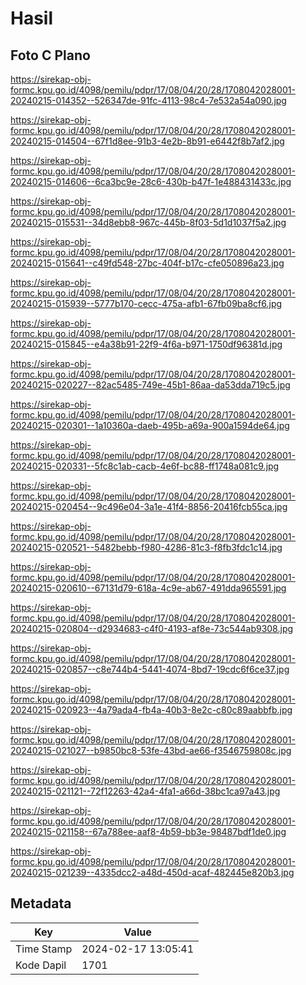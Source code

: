 # Hasil

## Foto C Plano

https://sirekap-obj-formc.kpu.go.id/4098/pemilu/pdpr/17/08/04/20/28/1708042028001-20240215-014352--526347de-91fc-4113-98c4-7e532a54a090.jpg

https://sirekap-obj-formc.kpu.go.id/4098/pemilu/pdpr/17/08/04/20/28/1708042028001-20240215-014504--67f1d8ee-91b3-4e2b-8b91-e6442f8b7af2.jpg

https://sirekap-obj-formc.kpu.go.id/4098/pemilu/pdpr/17/08/04/20/28/1708042028001-20240215-014606--6ca3bc9e-28c6-430b-b47f-1e488431433c.jpg

https://sirekap-obj-formc.kpu.go.id/4098/pemilu/pdpr/17/08/04/20/28/1708042028001-20240215-015531--34d8ebb8-967c-445b-8f03-5d1d1037f5a2.jpg

https://sirekap-obj-formc.kpu.go.id/4098/pemilu/pdpr/17/08/04/20/28/1708042028001-20240215-015641--c49fd548-27bc-404f-b17c-cfe050896a23.jpg

https://sirekap-obj-formc.kpu.go.id/4098/pemilu/pdpr/17/08/04/20/28/1708042028001-20240215-015939--5777b170-cecc-475a-afb1-67fb09ba8cf6.jpg

https://sirekap-obj-formc.kpu.go.id/4098/pemilu/pdpr/17/08/04/20/28/1708042028001-20240215-015845--e4a38b91-22f9-4f6a-b971-1750df96381d.jpg

https://sirekap-obj-formc.kpu.go.id/4098/pemilu/pdpr/17/08/04/20/28/1708042028001-20240215-020227--82ac5485-749e-45b1-86aa-da53dda719c5.jpg

https://sirekap-obj-formc.kpu.go.id/4098/pemilu/pdpr/17/08/04/20/28/1708042028001-20240215-020301--1a10360a-daeb-495b-a69a-900a1594de64.jpg

https://sirekap-obj-formc.kpu.go.id/4098/pemilu/pdpr/17/08/04/20/28/1708042028001-20240215-020331--5fc8c1ab-cacb-4e6f-bc88-ff1748a081c9.jpg

https://sirekap-obj-formc.kpu.go.id/4098/pemilu/pdpr/17/08/04/20/28/1708042028001-20240215-020454--9c496e04-3a1e-41f4-8856-20416fcb55ca.jpg

https://sirekap-obj-formc.kpu.go.id/4098/pemilu/pdpr/17/08/04/20/28/1708042028001-20240215-020521--5482bebb-f980-4286-81c3-f8fb3fdc1c14.jpg

https://sirekap-obj-formc.kpu.go.id/4098/pemilu/pdpr/17/08/04/20/28/1708042028001-20240215-020610--67131d79-618a-4c9e-ab67-491dda965591.jpg

https://sirekap-obj-formc.kpu.go.id/4098/pemilu/pdpr/17/08/04/20/28/1708042028001-20240215-020804--d2934683-c4f0-4193-af8e-73c544ab9308.jpg

https://sirekap-obj-formc.kpu.go.id/4098/pemilu/pdpr/17/08/04/20/28/1708042028001-20240215-020857--c8e744b4-5441-4074-8bd7-19cdc6f6ce37.jpg

https://sirekap-obj-formc.kpu.go.id/4098/pemilu/pdpr/17/08/04/20/28/1708042028001-20240215-020923--4a79ada4-fb4a-40b3-8e2c-c80c89aabbfb.jpg

https://sirekap-obj-formc.kpu.go.id/4098/pemilu/pdpr/17/08/04/20/28/1708042028001-20240215-021027--b9850bc8-53fe-43bd-ae66-f3546759808c.jpg

https://sirekap-obj-formc.kpu.go.id/4098/pemilu/pdpr/17/08/04/20/28/1708042028001-20240215-021121--72f12263-42a4-4fa1-a66d-38bc1ca97a43.jpg

https://sirekap-obj-formc.kpu.go.id/4098/pemilu/pdpr/17/08/04/20/28/1708042028001-20240215-021158--67a788ee-aaf8-4b59-bb3e-98487bdf1de0.jpg

https://sirekap-obj-formc.kpu.go.id/4098/pemilu/pdpr/17/08/04/20/28/1708042028001-20240215-021239--4335dcc2-a48d-450d-acaf-482445e820b3.jpg


## Metadata

| Key        | Value               |
| ---------- | ------------------- |
| Time Stamp | 2024-02-17 13:05:41 |
| Kode Dapil | 1701                |



